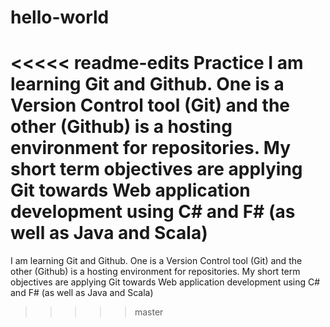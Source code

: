 # hello-world
<<<<< readme-edits
Practice 
I am learning Git and Github.  One is a Version Control tool (Git) and the other (Github) is a hosting environment for repositories.
My short term objectives are applying Git towards Web application development using C# and F# (as well as Java and Scala)
=======
I am learning Git and Github.  One is a Version Control tool (Git) and the other (Github) is a hosting environment for repositories.
My short term objectives are applying Git towards Web application development using C# and F# (as well as Java and Scala)   
>>>>> master
